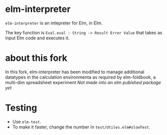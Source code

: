 # elm-interpreter

`elm-interpreter` is an intepreter for Elm, in Elm.

The key function is `Eval.eval : String -> Result Error Value` that takes as input Elm code and executes it.

# about this fork
In this fork, elm-interpreter has been modified to manage additional datatypes in the calculation environmenta as required by elm-foldbook, a multi-dim spreadsheet experiment
_Not made into an elm pubished package yet_

# Testing

- Use `elm-test`.
- To make it faster, change the number in `test/Utiles.elm#slowTest`.
